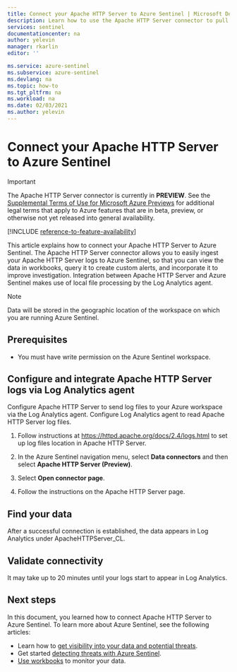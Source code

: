 ```yaml
---
title: Connect your Apache HTTP Server to Azure Sentinel | Microsoft Docs
description: Learn how to use the Apache HTTP Server connector to pull Apache logs into Azure Sentinel. View Apache data in workbooks, create alerts, and improve investigation.
services: sentinel
documentationcenter: na
author: yelevin
manager: rkarlin
editor: ''

ms.service: azure-sentinel
ms.subservice: azure-sentinel
ms.devlang: na
ms.topic: how-to
ms.tgt_pltfrm: na
ms.workload: na
ms.date: 02/03/2021
ms.author: yelevin
---
```

# Connect your Apache HTTP Server to Azure Sentinel

> [!IMPORTANT]
> The Apache HTTP Server connector is currently in **PREVIEW**. See the [Supplemental Terms of Use for Microsoft Azure Previews](https://azure.microsoft.com/support/legal/preview-supplemental-terms/) for additional legal terms that apply to Azure features that are in beta, preview, or otherwise not yet released into general availability.

[!INCLUDE [reference-to-feature-availability](includes/reference-to-feature-availability.md)]

This article explains how to connect your Apache HTTP Server to Azure Sentinel. The Apache HTTP Server connector allows you to easily ingest your Apache HTTP Server logs to Azure Sentinel, so that you can view the data in workbooks, query it to create custom alerts, and incorporate it to improve investigation. Integration between Apache HTTP Server and Azure Sentinel makes use of local file processing by the Log Analytics agent.

> [!NOTE]
> Data will be stored in the geographic location of the workspace on which you are running Azure Sentinel.

## Prerequisites

- You must have write permission on the Azure Sentinel workspace.

## Configure and integrate Apache HTTP Server logs via Log Analytics agent

Configure Apache HTTP Server to send log files to your Azure workspace via the Log Analytics agent.
Configure Log Analytics agent to read Apache HTTP Server log files.

1. Follow instructions at https://httpd.apache.org/docs/2.4/logs.html to set up log files location in Apache HTTP Server.

1. In the Azure Sentinel navigation menu, select **Data connectors** and then select **Apache HTTP Server (Preview)**.

1. Select **Open connector page**.

1. Follow the instructions on the Apache HTTP Server page.

## Find your data

After a successful connection is established, the data appears in Log Analytics under ApacheHTTPServer_CL.

## Validate connectivity

It may take up to 20 minutes until your logs start to appear in Log Analytics.

## Next steps

In this document, you learned how to connect Apache HTTP Server to Azure Sentinel. To learn more about Azure Sentinel, see the following articles:

- Learn how to [get visibility into your data and potential threats](get-visibility.md).
- Get started [detecting threats with Azure Sentinel](detect-threats-built-in.md).
- [Use workbooks](/azure/sentinel/articles/sentinel/monitor-your-data.md) to monitor your data.